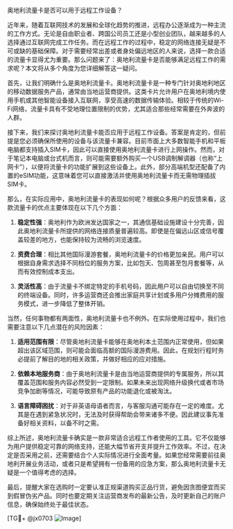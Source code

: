 奥地利流量卡是否可以用于远程工作设备？

近年来，随着互联网技术的发展和全球化趋势的推进，远程办公逐渐成为一种主流的工作方式。无论是自由职业者、跨国公司员工还是小型创业团队，越来越多的人选择通过互联网完成工作任务。而在远程工作的过程中，稳定的网络连接无疑是不可或缺的基础保障。对于需要经常出差或者身处偏远地区的人来说，选择一款合适的流量卡显得尤为重要。那么问题来了：奥地利流量卡是否能够满足远程工作的需求呢？本文将从多个角度为您详细解答这一疑问。

首先，让我们明确什么是奥地利流量卡。奥地利流量卡是一种专门针对奥地利地区的移动数据服务产品，通常由当地运营商提供。这类卡片允许用户在奥地利境内使用手机或其他智能设备接入互联网，享受高速的数据传输体验。相较于传统的Wi-Fi网络，流量卡具有不受地理位置限制的优势，尤其适合那些经常需要在外奔波的人群。

接下来，我们来探讨奥地利流量卡能否应用于远程工作设备。答案是肯定的，但前提是您必须确保所使用的设备与该流量卡兼容。目前市面上大多数智能手机和平板电脑都支持插入SIM卡，因此可以直接使用奥地利流量卡进行上网操作。然而，对于笔记本电脑或台式机而言，则可能需要额外购买一个USB调制解调器（也称“上网卡”），以便将流量卡的功能扩展到这些设备上。此外，部分高端机型还配备了内置的eSIM功能，这意味着您可以直接激活并使用奥地利流量卡而无需物理插拔SIM卡。

那么，在实际应用中，奥地利流量卡的表现如何呢？根据众多用户的反馈来看，这款流量卡的优点主要体现在以下几个方面：

1. **稳定性强**：奥地利作为欧洲发达国家之一，其通信基础设施建设十分完善，因此奥地利流量卡所提供的网络连接质量普遍较高。即使是在偏远山区或信号覆盖较差的地方，也能保持较为流畅的浏览速度。
   
2. **资费合理**：相比其他国际漫游套餐，奥地利流量卡的价格更加亲民。用户可以根据自身需求选择不同档位的服务方案，比如包天、包周甚至包月套餐等，从而有效控制成本支出。

3. **灵活性高**：由于流量卡不绑定特定的手机号码，因此用户可以自由切换至不同的终端设备。同时，许多运营商还会推出家庭共享计划或多用户分摊费用的服务模式，进一步降低了整体开销。

当然，任何事物都有两面性，奥地利流量卡也不例外。在实际使用过程中，我们也需要注意以下几点潜在的风险因素：

1. **适用范围有限**：尽管奥地利流量卡能够在奥地利本土范围内正常使用，但如果超出该区域范围，则可能会面临高额的国际漫游费用。因此，在规划行程时务必提前了解目的地的相关政策，并做好相应的应对措施。

2. **依赖本地服务商**：由于奥地利流量卡是由当地运营商提供的专属服务，所以其覆盖范围和服务内容必然受到一定限制。如果未来出现网络升级换代或者市场竞争加剧等情况，可能导致原有产品的功能退化或被淘汰。

3. **语言障碍困扰**：对于非英语母语者而言，与客服沟通可能存在一定的难度。尤其是在遇到紧急状况时，无法及时获得帮助会带来诸多不便。因此建议事先准备好相关资料，以备不时之需。

综上所述，奥地利流量卡确实是一款非常适合远程工作者使用的工具。它不仅能够为用户提供稳定可靠的网络支持，还能大幅节省开支并提升工作效率。不过，在决定是否采用之前，还需要结合个人实际情况进行全面考量。如果您经常需要前往奥地利开展业务活动，或者只是希望拥有一份备用的应急方案，那么奥地利流量卡无疑是一个值得考虑的选择。

最后，提醒大家在选购时一定要认准正规渠道购买正品行货，避免因贪图便宜而买到假冒伪劣产品。同时也要定期关注运营商发布的最新公告，及时更新自己的账户信息，确保始终处于最佳状态。

[TG💪+ @jx0703 ![Image](https://github.com/user-attachments/assets/dbca1d08-cadb-493c-b0ec-ad6f7a83f270)]